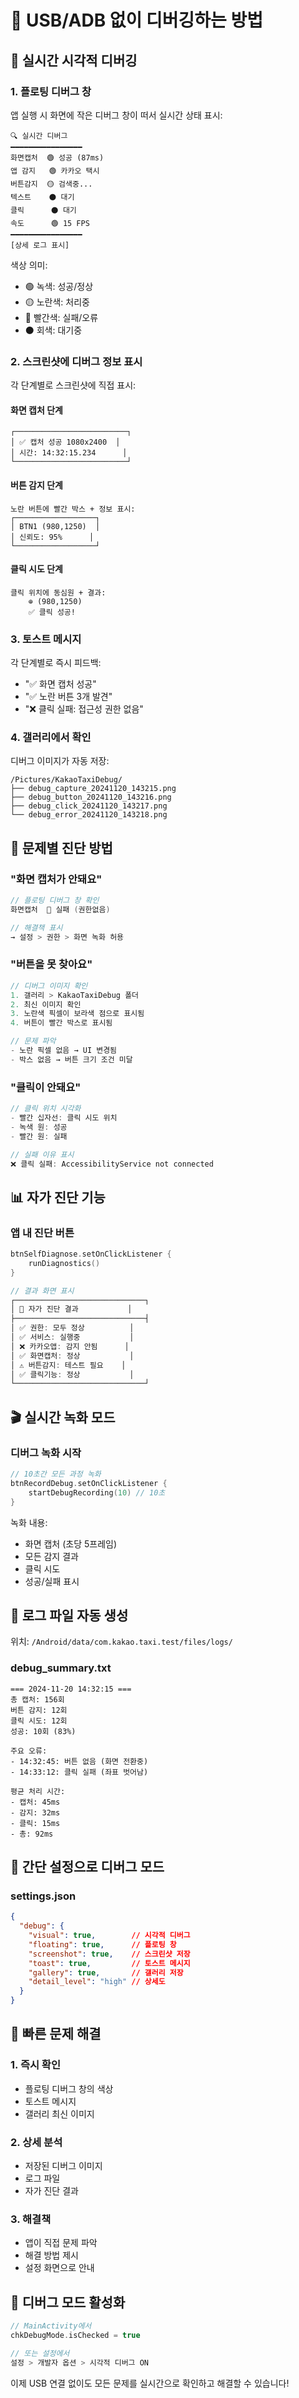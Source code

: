 # 📱 USB/ADB 없이 디버깅하는 방법

## 🎯 실시간 시각적 디버깅

### 1. **플로팅 디버그 창**
앱 실행 시 화면에 작은 디버그 창이 떠서 실시간 상태 표시:

```
🔍 실시간 디버그
━━━━━━━━━━━━━━━━
화면캡처  🟢 성공 (87ms)
앱 감지   🟢 카카오 택시
버튼감지  🟡 검색중...
텍스트    ⚫ 대기
클릭      ⚫ 대기
속도      🟢 15 FPS
━━━━━━━━━━━━━━━━
[상세 로그 표시]
```

색상 의미:
- 🟢 녹색: 성공/정상
- 🟡 노란색: 처리중
- 🔴 빨간색: 실패/오류
- ⚫ 회색: 대기중

### 2. **스크린샷에 디버그 정보 표시**

각 단계별로 스크린샷에 직접 표시:

#### 화면 캡처 단계
```
┌─────────────────────────┐
│ ✅ 캡처 성공 1080x2400  │
│ 시간: 14:32:15.234      │
└─────────────────────────┘
```

#### 버튼 감지 단계
```
노란 버튼에 빨간 박스 + 정보 표시:
┌──────────────────┐
│ BTN1 (980,1250)  │
│ 신뢰도: 95%      │
└──────────────────┘
```

#### 클릭 시도 단계
```
클릭 위치에 동심원 + 결과:
    ⊕ (980,1250)
    ✅ 클릭 성공!
```

### 3. **토스트 메시지**
각 단계별로 즉시 피드백:
- "✅ 화면 캡처 성공"
- "✅ 노란 버튼 3개 발견"
- "❌ 클릭 실패: 접근성 권한 없음"

### 4. **갤러리에서 확인**
디버그 이미지가 자동 저장:
```
/Pictures/KakaoTaxiDebug/
├── debug_capture_20241120_143215.png
├── debug_button_20241120_143216.png
├── debug_click_20241120_143217.png
└── debug_error_20241120_143218.png
```

## 🔧 문제별 진단 방법

### "화면 캡처가 안돼요"
```kotlin
// 플로팅 디버그 창 확인
화면캡처  🔴 실패 (권한없음)

// 해결책 표시
→ 설정 > 권한 > 화면 녹화 허용
```

### "버튼을 못 찾아요"
```kotlin
// 디버그 이미지 확인
1. 갤러리 > KakaoTaxiDebug 폴더
2. 최신 이미지 확인
3. 노란색 픽셀이 보라색 점으로 표시됨
4. 버튼이 빨간 박스로 표시됨

// 문제 파악
- 노란 픽셀 없음 → UI 변경됨
- 박스 없음 → 버튼 크기 조건 미달
```

### "클릭이 안돼요"
```kotlin
// 클릭 위치 시각화
- 빨간 십자선: 클릭 시도 위치
- 녹색 원: 성공
- 빨간 원: 실패

// 실패 이유 표시
❌ 클릭 실패: AccessibilityService not connected
```

## 📊 자가 진단 기능

### 앱 내 진단 버튼
```kotlin
btnSelfDiagnose.setOnClickListener {
    runDiagnostics()
}

// 결과 화면 표시
┌─────────────────────────────┐
│ 🏥 자가 진단 결과           │
├─────────────────────────────┤
│ ✅ 권한: 모두 정상          │
│ ✅ 서비스: 실행중           │
│ ❌ 카카오앱: 감지 안됨      │
│ ✅ 화면캡처: 정상           │
│ ⚠️ 버튼감지: 테스트 필요    │
│ ✅ 클릭기능: 정상           │
└─────────────────────────────┘
```

## 🎬 실시간 녹화 모드

### 디버그 녹화 시작
```kotlin
// 10초간 모든 과정 녹화
btnRecordDebug.setOnClickListener {
    startDebugRecording(10) // 10초
}
```

녹화 내용:
- 화면 캡처 (초당 5프레임)
- 모든 감지 결과
- 클릭 시도
- 성공/실패 표시

## 💾 로그 파일 자동 생성

위치: `/Android/data/com.kakao.taxi.test/files/logs/`

### debug_summary.txt
```
=== 2024-11-20 14:32:15 ===
총 캡처: 156회
버튼 감지: 12회
클릭 시도: 12회
성공: 10회 (83%)

주요 오류:
- 14:32:45: 버튼 없음 (화면 전환중)
- 14:33:12: 클릭 실패 (좌표 벗어남)

평균 처리 시간:
- 캡처: 45ms
- 감지: 32ms
- 클릭: 15ms
- 총: 92ms
```

## 📱 간단 설정으로 디버그 모드

### settings.json
```json
{
  "debug": {
    "visual": true,        // 시각적 디버그
    "floating": true,      // 플로팅 창
    "screenshot": true,    // 스크린샷 저장
    "toast": true,         // 토스트 메시지
    "gallery": true,       // 갤러리 저장
    "detail_level": "high" // 상세도
  }
}
```

## 🚀 빠른 문제 해결

### 1. 즉시 확인
- 플로팅 디버그 창의 색상
- 토스트 메시지
- 갤러리 최신 이미지

### 2. 상세 분석
- 저장된 디버그 이미지
- 로그 파일
- 자가 진단 결과

### 3. 해결책
- 앱이 직접 문제 파악
- 해결 방법 제시
- 설정 화면으로 안내

## 🎯 디버그 모드 활성화

```kotlin
// MainActivity에서
chkDebugMode.isChecked = true

// 또는 설정에서
설정 > 개발자 옵션 > 시각적 디버그 ON
```

이제 USB 연결 없이도 모든 문제를 실시간으로 확인하고 해결할 수 있습니다!
